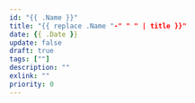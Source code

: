 ```yaml
---
id: "{{ .Name }}"
title: "{{ replace .Name "-" " " | title }}"
date: {{ .Date }}
update: false
draft: true
tags: [""]
description: ""
exlink: ""
priority: 0
---
```

